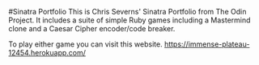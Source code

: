 #Sinatra Portfolio
This is Chris Severns' Sinatra Portfolio from The Odin Project. It includes a suite of simple Ruby games including a Mastermind clone and a Caesar Cipher encoder/code breaker.

To play either game you can visit this website. https://immense-plateau-12454.herokuapp.com/